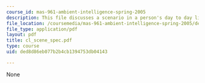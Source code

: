 ```yaml
---
course_id: mas-961-ambient-intelligence-spring-2005
description: This file discusses a scenario in a person's day to day life.
file_location: /coursemedia/mas-961-ambient-intelligence-spring-2005/ded8d86eb077b2b4cb1394753db04143_cl_scene_spec.pdf
file_type: application/pdf
layout: pdf
title: cl_scene_spec.pdf
type: course
uid: ded8d86eb077b2b4cb1394753db04143

---
```

None